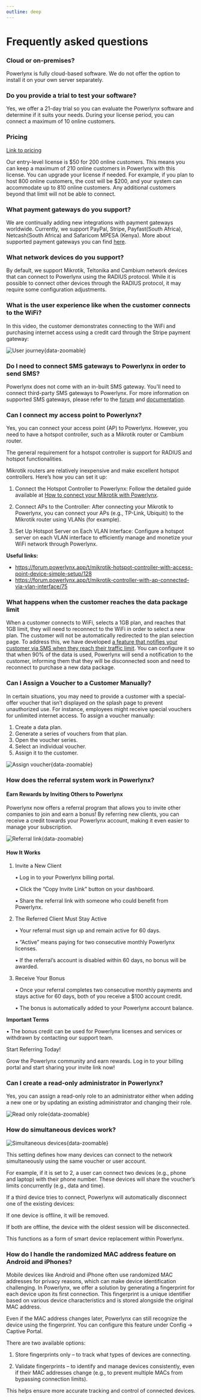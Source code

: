 ```yaml
---
outline: deep
---
```


# Frequently asked questions

### Cloud or on-premises?
Powerlynx is fully cloud-based software. We do not offer the option to install it on your own server separately.

### Do you provide a trial to test your software?
Yes, we offer a 21-day trial so you can evaluate the Powerlynx software and determine if it suits your needs. During your license period, you can connect a maximum of 10 online customers.

### Pricing
[Link to pricing](https://powerlynx.app/pricing/)

Our entry-level license is $50 for 200 online customers. This means you can keep a maximum of 210 online customers in Powerlynx with this license. You can upgrade your license if needed. For example, if you plan to host 800 online customers, the cost will be $200, and your system can accommodate up to 810 online customers. Any additional customers beyond that limit will not be able to connect.

### What payment gateways do you support?
We are continually adding new integrations with payment gateways worldwide. Currently, we support PayPal, Stripe, Payfast(South Africa), Netcash(South Africa) and Safaricom MPESA (Kenya). More about supported payment gateways you can find [here](https://docs.powerlynx.app/finance/main.html).

### What network devices do you support?
By default, we support Mikrotik, Teltonika and Cambium network devices that can connect to Powerlynx using the RADIUS protocol. While it is possible to connect other devices through the RADIUS protocol, it may require some configuration adjustments.

### What is the user experience like when the customer connects to the WiFi?

In this video, the customer demonstrates connecting to the WiFi and purchasing internet access using a credit card through the Stripe payment gateway:

![User journey](images/user_journey_stripe.gif){data-zoomable}

### Do I need to connect SMS gateways to Powerlynx in order to send SMS?

Powerlynx does not come with an in-built SMS gateway. You'll need to connect third-party SMS gateways to Powerlynx. For more information on supported SMS gateways, please refer to the [forum](https://forum.powerlynx.app/t/sms-gateways-in-powerlynx/40) and [documentation](https://docs.powerlynx.app/system/sms.html).


### Can I connect my access point to Powerlynx?

Yes, you can connect your access point (AP) to Powerlynx. However, you need to have a hotspot controller, such as a Mikrotik router or Cambium router.

The general requirement for a hotspot controller is support for RADIUS and hotspot functionalities.

Mikrotik routers are relatively inexpensive and make excellent hotspot controllers. Here’s how you can set it up:

1. Connect the Hotspot Controller to Powerlynx: Follow the detailed guide available at [How to connect your Mikrotik with Powerlynx](https://docs.powerlynx.app/networking/mikrotik.html).

2. Connect APs to the Controller: After connecting your Mikrotik to Powerlynx, you can connect your APs (e.g., TP-Link, Ubiquiti) to the Mikrotik router using VLANs (for example).

3. Set Up Hotspot Server on Each VLAN Interface: Configure a hotspot server on each VLAN interface to efficiently manage and monetize your WiFi network through Powerlynx.

**Useful links:**

* https://forum.powerlynx.app/t/mikrotik-hotspot-controller-with-access-point-device-simple-setup/128
* https://forum.powerlynx.app/t/mikrotik-controller-with-ap-connected-via-vlan-interface/75


### What happens when the customer reaches the data package limit

When a customer connects to WiFi, selects a 1GB plan, and reaches that 1GB limit, they will need to reconnect to the WiFi in order to select a new plan. The customer will not be automatically redirected to the plan selection page. To address this, we have developed [a feature that notifies your customer via SMS when they reach their traffic limit](https://docs.powerlynx.app/system/notifications.html#voucher-limit-notifications). You can configure it so that when 90% of the data is used, Powerlynx will send a notification to the customer, informing them that they will be disconnected soon and need to reconnect to purchase a new data package.

### Can I Assign a Voucher to a Customer Manually?

In certain situations, you may need to provide a customer with a special-offer voucher that isn’t displayed on the splash page to prevent unauthorized use. For instance, employees might receive special vouchers for unlimited internet access. To assign a voucher manually:

1. Create a data plan.
2. Generate a series of vouchers from that plan.
3. Open the voucher series.
4. Select an individual voucher.
5. Assign it to the customer.

![Assign voucher](system/images/assign_voucher.gif#mediumsize){data-zoomable}

### How does the referral system work in Powerlynx?

#### Earn Rewards by Inviting Others to Powerlynx

Powerlynx now offers a referral program that allows you to invite other companies to join and earn a bonus! By referring new clients, you can receive a credit towards your Powerlynx account, making it even easier to manage your subscription.

![Referral link](/images/referral_link.png){data-zoomable}

#### How It Works

1. Invite a New Client

	•	Log in to your Powerlynx billing portal.

	•	Click the “Copy Invite Link” button on your dashboard.

	•	Share the referral link with someone who could benefit from Powerlynx.

2. The Referred Client Must Stay Active

	•	Your referral must sign up and remain active for 60 days.

	•	“Active” means paying for two consecutive monthly Powerlynx licenses.

	•	If the referral’s account is disabled within 60 days, no bonus will be awarded.

3. Receive Your Bonus

	•	Once your referral completes two consecutive monthly payments and stays active for 60 days, both of you receive a $100 account credit.

	•	The bonus is automatically added to your Powerlynx account balance.

**Important Terms**

•	The bonus credit can be used for Powerlynx licenses and services or withdrawn by contacting our support team.

Start Referring Today!

Grow the Powerlynx community and earn rewards. Log in to your billing portal and start sharing your invite link now!

### Can I create a read-only administrator in Powerlynx?

Yes, you can assign a read-only role to an administrator either when adding a new one or by updating an existing administrator and changing their role.

![Read only role](/images/read-only-role.png){data-zoomable}

### How do simultaneous devices work?

![Simultaneous devices](/images/faq_simultaneous_devices.png){data-zoomable}

This setting defines how many devices can connect to the network simultaneously using the same voucher or user account.

For example, if it is set to 2, a user can connect two devices (e.g., phone and laptop) with their phone number. These devices will share the voucher’s limits concurrently (e.g., data and time).

If a third device tries to connect, Powerlynx will automatically disconnect one of the existing devices:

If one device is offline, it will be removed.

If both are offline, the device with the oldest session will be disconnected.

This functions as a form of smart device replacement within Powerlynx.

### How do I handle the randomized MAC address feature on Android and iPhones?

Mobile devices like Android and iPhone often use randomized MAC addresses for privacy reasons, which can make device identification challenging. In Powerlynx, we offer a solution by generating a fingerprint for each device upon its first connection. This fingerprint is a unique identifier based on various device characteristics and is stored alongside the original MAC address.

Even if the MAC address changes later, Powerlynx can still recognize the device using the fingerprint. You can configure this feature under Config → Captive Portal.

There are two available options:

1. Store fingerprints only – to track what types of devices are connecting.

2. Validate fingerprints – to identify and manage devices consistently, even if their MAC addresses change (e.g., to prevent multiple MACs from bypassing connection limits).

This helps ensure more accurate tracking and control of connected devices.